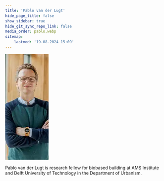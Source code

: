 ```yaml
---
title: 'Pablo van der Lugt'
hide_page_title: false
show_sidebar: true
hide_git_sync_repo_link: false
media_order: pablo.webp
sitemap:
    lastmod: '19-08-2024 15:09'
---
```


![pablo](pablo.webp "pablo")

Pablo van der Lugt is research fellow for biobased building at AMS Institute and Delft University of Technology in the Department of Urbanism.